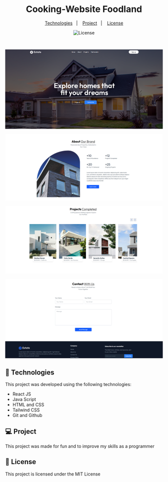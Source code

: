 <h1 align="center"> Cooking-Website Foodland </h1>

<p align="center">
  <a href="#-technologies">Technologies</a>&nbsp;&nbsp;&nbsp;|&nbsp;&nbsp;&nbsp;
  <a href="#-project">Project</a>&nbsp;&nbsp;&nbsp;|&nbsp;&nbsp;&nbsp;
  <a href="#memo-license">License</a>
</p>

<p align="center">
  <img alt="License" src="https://img.shields.io/static/v1?label=license&message=MIT&color=B88E2F&labelColor=000000">
</p>

<br>

<p align="center">
  <img alt="" src=".github/preview-1.PNG">
</p>
<p align="center">
  <img alt="" src=".github/preview-2.PNG">
</p>
<p align="center">
  <img alt="" src=".github/preview-3.PNG">
</p>
<p align="center">
  <img alt="" src=".github/preview-4.PNG">
</p>

## 🚀 Technologies

This project was developed using the following technologies:

- React JS
- Java Script
- HTML and CSS
- Tailwind CSS
- Git and Github

## 💻 Project

This project was made for fun and to improve my skills as a programmer



## :memo: License

This project is licensed under the MIT License